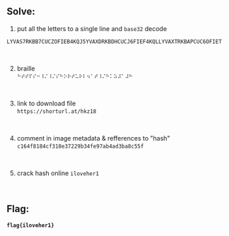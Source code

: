 ## Solve:

1. put all the letters to a single line and `base32` decode <br>
```4KQJHYVAT3RKBHXCUCH6FIEO4KQJFYVAXDRKBDHCUC4OFIEM4KQI5YVASPRKBFPCUCL6FIE64KQK
LYVAS7RKBB7CUCZOFIEB4KQJ5YVAXDRKBDHCUCJ6FIEF4KQLLYVAXTRKBAPCUC6OFIET
```

<br/>

2. braille<br/>
```⠓⠞⠞⠏⠎⠒⠸⠌⠸⠌⠎⠓⠕⠗⠞⠥⠗⠇⠲⠁⠞⠸⠌⠓⠅⠵⠼⠁⠼⠓```

<br/>

3. link to download file<br/>
	`https://shorturl.at/hkz18`

<br/>

4. comment in image metadata & refferences to "hash"
```c164f8184cf318e37229b34fe97ab4ad3ba8c55f```

<br/>

5. crack hash online
```iloveher1```

<br/>

## Flag:
**`flag{iloveher1}`**
